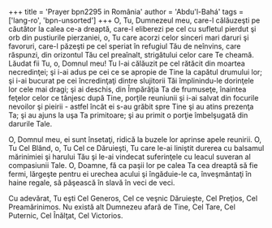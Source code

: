 +++
title = 'Prayer bpn2295 in România'
author = 'Abdu'l-Bahá'
tags = ['lang-ro', 'bpn-unsorted']
+++
O, Tu, Dumnezeul meu, care-l călăuzeşti pe căutător la calea ce-a dreaptă, care-l eliberezi pe cel cu sufletul pierdut şi orb din pustiurile pierzaniei, o, Tu care acorzi celor sinceri mari daruri şi favoruri, care-l păzeşti pe cel speriat în refugiul Tău de neînvins, care răspunzi, din orizontul Tău cel preaînalt, strigătului celor care Te cheamă. Lăudat fii Tu, o, Domnul meu! Tu l-ai călăuzit pe cel rătăcit din moartea necredinţei; şi i-ai adus pe cei ce se apropie de Tine la capătul drumului lor; şi i-ai bucurat pe cei încredinţaţi dintre slujitorii Tăi împlinindu-le dorinţele lor cele mai dragi; şi ai deschis, din Împărăţia Ta de frumuseţe, înaintea feţelor celor ce tânjesc după Tine, porţile reuniunii şi i-ai salvat din focurile nevoilor şi pieirii - astfel încât ei s-au grăbit spre Tine şi au atins prezenţa Ta; şi au ajuns la uşa Ta primitoare; şi au primit o porţie îmbelşugată din darurile Tale.

O, Domnul meu, ei sunt însetaţi, ridică la buzele lor aprinse apele reunirii. O, Tu Cel Blând, o, Tu Cel ce Dăruieşti, Tu care le-ai liniştit durerea cu balsamul mărinimiei şi harului Tău şi le-ai vindecat suferinţele cu leacul suveran al compasiunii Tale. O, Doamne, fă ca paşii lor pe calea Ta cea dreaptă să fie fermi, lărgeşte pentru ei urechea acului şi îngăduie-le ca, înveşmântaţi în haine regale, să păşească în slavă în veci de veci.

Cu adevărat, Tu eşti Cel Generos, Cel ce veşnic Dăruieşte, Cel Preţios, Cel Preamărinimos. Nu există alt Dumnezeu afară de Tine, Cel Tare, Cel Puternic, Cel Înălţat, Cel Victorios.

